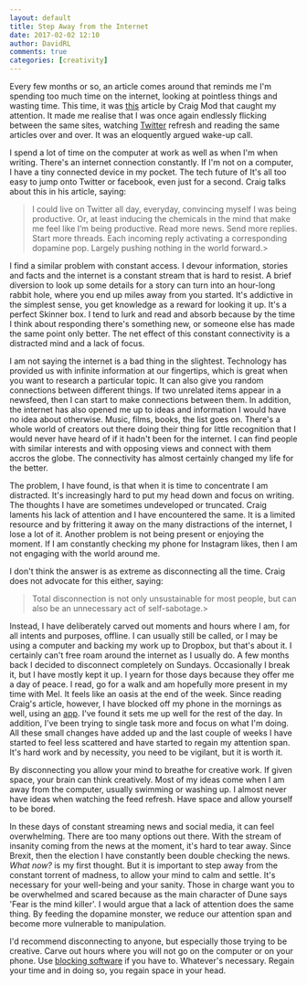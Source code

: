 ```yaml
---  
layout: default  
title: Step Away from the Internet  
date: 2017-02-02 12:10  
author: DavidRL  
comments: true  
categories: [creativity]  
---  
```

Every few months or so, an article comes around that reminds me I'm spending too much time on the internet, looking at pointless things and wasting time. This time, it was <a href="https://backchannel.com/how-i-got-my-attention-back-c7fc9297d347#.ggm3ob4j1">this</a> article by Craig Mod that caught my attention. It made me realise that I was once again endlessly flicking between the same sites, watching <a href="http://twitter.com/davidralphlewis">Twitter</a> refresh and reading the same articles over and over. It was an eloquently argued wake-up call.  

I spend a lot of time on the computer at work as well as when I'm when writing. There's an internet connection constantly. If I'm not on a computer, I have a tiny connected device in my pocket. The tech future of It's all too easy to jump onto Twitter or facebook, even just for a second. Craig talks about this in his article, saying:  

<!--more-->  

> I could live on Twitter all day, everyday, convincing myself I was being productive. Or, at least inducing the chemicals in the mind that make me feel like I’m being productive. Read more news. Send more replies. Start more threads. Each incoming reply activating a corresponding dopamine pop. Largely pushing nothing in the world forward.>  

I find a similar problem with constant access. I devour information, stories and facts and the internet is a constant stream that is hard to resist. A brief diversion to look up some details for a story can turn into an hour-long rabbit hole, where you end up miles away from you started. It's addictive in the simplest sense, you get knowledge as a reward for looking it up. It's a perfect Skinner box. I tend to lurk and read and absorb because by the time I think about responding there's something new, or someone else has made the same point only better. The net effect of this constant connectivity is a distracted mind and a lack of focus.  

I am not saying the internet is a bad thing in the slightest. Technology has provided us with infinite information at our fingertips, which is great when you want to research a particular topic. It can also give you random connections between different things. If two unrelated items appear in a newsfeed, then I can start to make connections between them. In addition, the internet has also opened me up to ideas and information I would have no idea about otherwise. Music, films, books, the list goes on. There's a whole world of creators out there doing their thing for little recognition that I would never have heard of if it hadn't been for the internet. I can find people with similar interests and with opposing views and connect with them accros the globe. The connectivity has almost certainly changed my life for the better.  

The problem, I have found, is that when it is time to concentrate I am distracted. It's increasingly hard to put my head down and focus on writing. The thoughts I have are sometimes undeveloped or truncated. Craig laments his lack of attention and I have encountered the same. It is a limited resource and by frittering it away on the many distractions of the internet, I lose a lot of it. Another problem is not being present or enjoying the moment. If I am constantly checking my phone for Instagram likes, then I am not engaging with the world around me.  

I don't think the answer is as extreme as disconnecting all the time. Craig does not advocate for this either, saying:  

> Total disconnection is not only unsustainable for most people, but can also be an unnecessary act of self-sabotage.>  

Instead, I have deliberately carved out moments and hours where I am, for all intents and purposes, offline. I can usually still be called, or I may be using a computer and backing my work up to Dropbox, but that's about it. I certainly can't free roam around the internet as I usually do. A few months back I decided to disconnect completely on Sundays. Occasionally I break it, but I have mostly kept it up. I yearn for those days because they offer me a day of peace. I read, go for a walk and am hopefully more present in my time with Mel. It feels like an oasis at the end of the week. Since reading Craig's article, however, I have blocked off my phone in the mornings as well, using an <a href="http://offtime.co/">app</a>. I've found it sets me up well for the rest of the day. In addition, I've been trying to single task more and focus on what I'm doing. All these small changes have added up and the last couple of weeks I have started to feel less scattered and have started to regain my attention span. It's hard work and by necessity, you need to be vigilant, but it is worth it.  

By disconnecting you allow your mind to breathe for creative work. If given space, your brain can think creatively. Most of my ideas come when I am away from the computer, usually swimming or washing up. I almost never have ideas when watching the feed refresh. Have space and allow yourself to be bored.  

In these days of constant streaming news and social media, it can feel overwhelming. There are too many options out there. With the stream of insanity coming from the news at the moment, it's hard to tear away. Since Brexit, then the election I have constantly been double checking the news. *What now?* is my first thought. But it is important to step away from the constant torrent of madness, to allow your mind to calm and settle. It's necessary for your well-being and your sanity. Those in charge want you to be overwhelmed and scared because as the main character of Dune says 'Fear is the mind killer'. I would argue that a lack of attention does the same thing. By feeding the dopamine monster, we reduce our attention span and become more vulnerable to manipulation.  

I'd recommend disconnecting to anyone, but especially those trying to be creative. Carve out hours where you will not go on the computer or on your phone. Use <a href="http://www.wips.com/news/detail/31/block-site-work-and-don-t-be-disturbed">blocking software</a> if you have to. Whatever's necessary. Regain your time and in doing so, you regain space in your head.  
